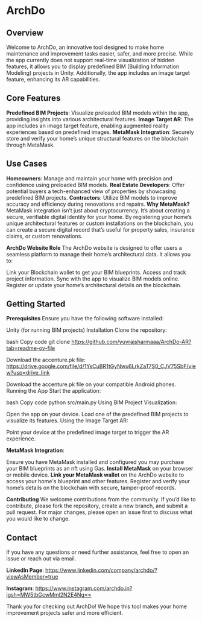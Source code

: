# ArchDo

## Overview
Welcome to ArchDo, an innovative tool designed to make home maintenance and improvement tasks easier, safer, and more precise. While the app currently does not support real-time visualization of hidden features, it allows you to display predefined BIM (Building Information Modeling) projects in Unity. Additionally, the app includes an image target feature, enhancing its AR capabilities.

## Core Features
**Predefined BIM Projects**: Visualize preloaded BIM models within the app, providing insights into various architectural features.
**Image Target AR**: The app includes an image target feature, enabling augmented reality experiences based on predefined images.
**MetaMask Integration**: Securely store and verify your home’s unique structural features on the blockchain through MetaMask.
## Use Cases
**Homeowners**: Manage and maintain your home with precision and confidence using preloaded BIM models.
**Real Estate Developers**: Offer potential buyers a tech-enhanced view of properties by showcasing predefined BIM projects.
**Contractors**: Utilize BIM models to improve accuracy and efficiency during renovations and repairs.
**Why MetaMask?**
MetaMask integration isn’t just about cryptocurrency. It’s about creating a secure, verifiable digital identity for your home. By registering your home’s unique architectural features or custom installations on the blockchain, you can create a secure digital record that’s useful for property sales, insurance claims, or custom renovations.

**ArchDo Website Role**
The ArchDo website is designed to offer users a seamless platform to manage their home’s architectural data. It allows you to:

Link your Blockchain wallet to get your BIM blueprints.
Access and track project information.
Sync with the app to visualize BIM models online.
Register or update your home’s architectural details on the blockchain.

## Getting Started
**Prerequisites**
Ensure you have the following software installed:

Unity (for running BIM projects)
Installation
Clone the repository:

bash
Copy code
git clone https://github.com/yuvrajsharmaaa/ArchDo-AR?tab=readme-ov-file

Download the accenture.pk file: https://drive.google.com/file/d/1YsCuBR1tGyNwu6LrkZaT7S0_CJV75SbF/view?usp=drive_link

Download the accenture.pk file on your compatible Android phones.
Running the App
Start the application:


bash
Copy code
python src/main.py
Using BIM Project Visualization:

Open the app on your device.
Load one of the predefined BIM projects to visualize its features.
Using the Image Target AR:

Point your device at the predefined image target to trigger the AR experience.

**MetaMask Integration**:

Ensure you have MetaMask installed and configured you may purchase your BIM blueprints as an nft using Gas.
**Install MetaMask** on your browser or mobile device.
**Link your MetaMask wallet** on the ArchDo website to access your home's blueprint and other features.
Register and verify your home’s details on the blockchain with secure, tamper-proof records.


**Contributing**
We welcome contributions from the community. If you’d like to contribute, please fork the repository, create a new branch, and submit a pull request. For major changes, please open an issue first to discuss what you would like to change.

## Contact
If you have any questions or need further assistance, feel free to open an issue or reach out via email.

**LinkedIn Page**: https://www.linkedin.com/company/archdo/?viewAsMember=true

**Instagram**: https://www.instagram.com/archdo.in?igsh=MW5tbGcwMml2N2E4Ng==

Thank you for checking out ArchDo! We hope this tool makes your home improvement projects safer and more efficient.
